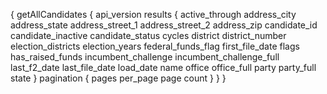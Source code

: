 {
  getAllCandidates {
    api_version
    results {
      active_through
      address_city
      address_state
      address_street_1
      address_street_2
      address_zip
      candidate_id
      candidate_inactive
      candidate_status
      cycles
      district
      district_number
      election_districts
      election_years
      federal_funds_flag
      first_file_date
      flags
      has_raised_funds
      incumbent_challenge
      incumbent_challenge_full
      last_f2_date
      last_file_date
      load_date
      name
      office
      office_full
      party
      party_full
      state
    }
    pagination {
      pages
      per_page
      page
      count
    }
  }
}
